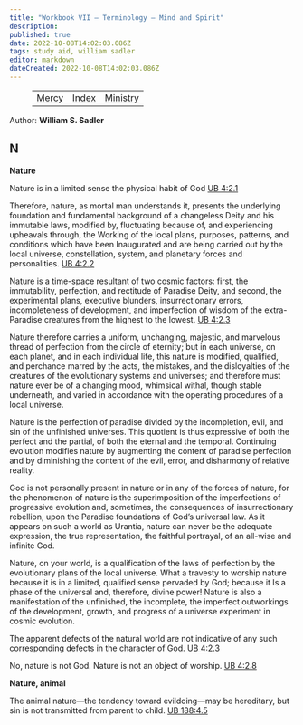 ```yaml
---
title: "Workbook VII — Terminology — Mind and Spirit"
description: 
published: true
date: 2022-10-08T14:02:03.086Z
tags: study aid, william sadler
editor: markdown
dateCreated: 2022-10-08T14:02:03.086Z
---
```


<figure class="table chapter-navigator">
	<table>
		<tbody>
		<tr>
			<td><a href="/en/William_S_Sadler/Workbook_7_Terminology/Mercy">Mercy</a></td>
			<td><a href="/en/William_S_Sadler/Workbook_7_Terminology/Index">Index</a></td>
			<td><a href="/en/William_S_Sadler/Workbook_7_Terminology/Ministry">Ministry</a></td>
		</tr>
		</tbody>
	</table>
</figure>

Author: **William S. Sadler**

## N

**Nature**  
  

Nature is in a limited sense the physical habit of God [UB 4:2.1](/en/The_Urantia_Book/4#p2_1)  
  
Therefore, nature, as mortal man understands it, presents the underlying foundation and fundamental background of a changeless Deity and his immutable laws, modified by, fluctuating because of, and experiencing upheavals through, the Working of the local plans, purposes, patterns, and conditions which have been Inaugurated and are being carried out by the local universe, constellation, system, and planetary forces and personalities. [UB 4:2.2](/en/The_Urantia_Book/4#p2_2)  
  
Nature is a time-space resultant of two cosmic factors: first, the immutability, perfection, and rectitude of Paradise Deity, and second, the experimental plans, executive blunders, insurrectionary errors, incompleteness of development, and imperfection of wisdom of the extra-Paradise creatures from the highest to the lowest. [UB 4:2.3](/en/The_Urantia_Book/4#p2_3)  
  
Nature therefore carries a uniform, unchanging, majestic, and marvelous thread of perfection from the circle of eternity; but in each universe, on each planet, and in each individual life, this nature is modified, qualified, and perchance marred by the acts, the mistakes, and the disloyalties of the creatures of the evolutionary systems and universes; and therefore must nature ever be of a changing mood, whimsical withal, though stable underneath, and varied in accordance with the operating procedures of a local universe.  
  
Nature is the perfection of paradise divided by the incompletion, evil, and sin of the unfinished universes. This quotient is thus expressive of both the perfect and the partial, of both the eternal and the temporal. Continuing evolution modifies nature by augmenting the content of paradise perfection and by diminishing the content of the evil, error, and disharmony of relative reality.  
  
God is not personally present in nature or in any of the forces of nature, for the phenomenon of nature is the superimposition of the imperfections of progressive evolution and, sometimes, the consequences of insurrectionary rebellion, upon the Paradise foundations of God’s universal law. As it appears on such a world as Urantia, nature can never be the adequate expression, the true representation, the faithful portrayal, of an all-wise and infinite God.  
  
Nature, on your world, is a qualification of the laws of perfection by the evolutionary plans of the local universe. What a travesty to worship nature because it is in a limited, qualified sense pervaded by God; because it Is a phase of the universal and, therefore, divine power! Nature is also a manifestation of the unfinished, the incomplete, the imperfect outworkings of the development, growth, and progress of a universe experiment in cosmic evolution.  
  
The apparent defects of the natural world are not indicative of any such corresponding defects in the character of God. [UB 4:2.3](/en/The_Urantia_Book/4#p2_3)  
  
No, nature is not God. Nature is not an object of worship. [UB 4:2.8](/en/The_Urantia_Book/4#p2_8)  
  

**Nature, animal**  
  

The animal nature—the tendency toward evildoing—may be hereditary, but sin is not transmitted from parent to child. [UB 188:4.5](/en/The_Urantia_Book/188#p4_5)


<br>

